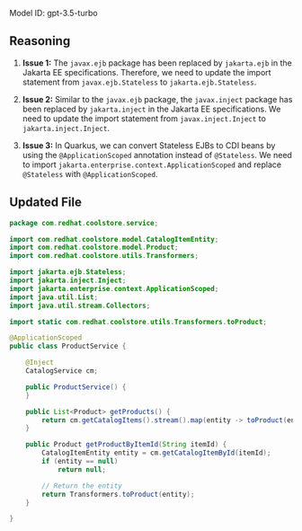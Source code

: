 Model ID: gpt-3.5-turbo
## Reasoning

1. **Issue 1:** The `javax.ejb` package has been replaced by `jakarta.ejb` in the Jakarta EE specifications. Therefore, we need to update the import statement from `javax.ejb.Stateless` to `jakarta.ejb.Stateless`.

2. **Issue 2:** Similar to the `javax.ejb` package, the `javax.inject` package has been replaced by `jakarta.inject` in the Jakarta EE specifications. We need to update the import statement from `javax.inject.Inject` to `jakarta.inject.Inject`.

3. **Issue 3:** In Quarkus, we can convert Stateless EJBs to CDI beans by using the `@ApplicationScoped` annotation instead of `@Stateless`. We need to import `jakarta.enterprise.context.ApplicationScoped` and replace `@Stateless` with `@ApplicationScoped`.

## Updated File

```java
package com.redhat.coolstore.service;

import com.redhat.coolstore.model.CatalogItemEntity;
import com.redhat.coolstore.model.Product;
import com.redhat.coolstore.utils.Transformers;

import jakarta.ejb.Stateless;
import jakarta.inject.Inject;
import jakarta.enterprise.context.ApplicationScoped;
import java.util.List;
import java.util.stream.Collectors;

import static com.redhat.coolstore.utils.Transformers.toProduct;

@ApplicationScoped
public class ProductService {

    @Inject
    CatalogService cm;

    public ProductService() {
    }

    public List<Product> getProducts() {
        return cm.getCatalogItems().stream().map(entity -> toProduct(entity)).collect(Collectors.toList());
    }

    public Product getProductByItemId(String itemId) {
        CatalogItemEntity entity = cm.getCatalogItemById(itemId);
        if (entity == null)
            return null;

        // Return the entity
        return Transformers.toProduct(entity);
    }

}
```